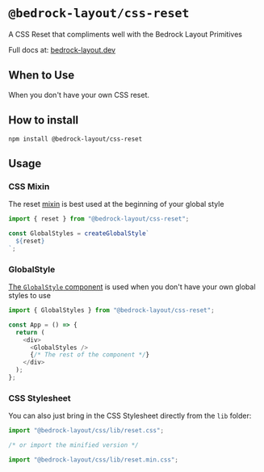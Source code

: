 # `@bedrock-layout/css-reset`

A CSS Reset that compliments well with the Bedrock Layout Primitives

Full docs at: [bedrock-layout.dev](https://bedrock-layout.dev/)

## When to Use

When you don't have your own CSS reset.

## How to install

`npm install @bedrock-layout/css-reset`

## Usage

### CSS Mixin

The reset [mixin](https://styled-components.com/docs/api#css) is best used at the beginning of your global style

```javascript
import { reset } from "@bedrock-layout/css-reset";

const GlobalStyles = createGlobalStyle`
  ${reset}
`;
```

### GlobalStyle

[The `GlobalStyle` component](https://styled-components.com/docs/api#createglobalstyle) is used when you don't have your own global styles to use

```javascript
import { GlobalStyles } from "@bedrock-layout/css-reset";

const App = () => {
  return (
    <div>
      <GlobalStyles />
      {/* The rest of the component */}
    </div>
  );
};
```

### CSS Stylesheet

You can also just bring in the CSS Stylesheet directly from the `lib` folder:

```javascript
import "@bedrock-layout/css/lib/reset.css";

/* or import the minified version */

import "@bedrock-layout/css/lib/reset.min.css";
```
